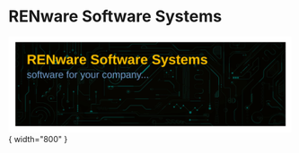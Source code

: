 
# RENware Software Systems



![ren background picture](./pictures/RENbackground.svg){ width="800" }


<!-- -#TODO - here to put some cards like here `https://squidfunk.github.io/mkdocs-material/reference/grids/` - see some examples below

<div class="grid cards" markdown>

:fontawesome-brands-html5: __HTML__ for content and structure
{ .card }

:fontawesome-brands-js: __JavaScript__ for interactivity
{ .card }

:fontawesome-brands-css3: __CSS__ for text running out of boxes
{ .card }

> :fontawesome-brands-internet-explorer: __Internet Explorer__ ... huh?

</div>

 -->



